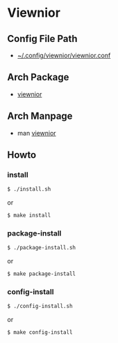 
# Viewnior


## Config File Path

* [~/.config/viewnior/viewnior.conf](config/viewnior/viewnior.conf)


## Arch Package

* [viewnior](https://archlinux.org/packages/community/x86_64/viewnior/)


## Arch Manpage

* man [viewnior](https://man.archlinux.org/man/community/viewnior/viewnior.1.en)


## Howto


### install

``` sh
$ ./install.sh
```

or

``` sh
$ make install
```


### package-install

``` sh
$ ./package-install.sh
```

or

``` sh
$ make package-install
```


### config-install

``` sh
$ ./config-install.sh
```

or

``` sh
$ make config-install
```
